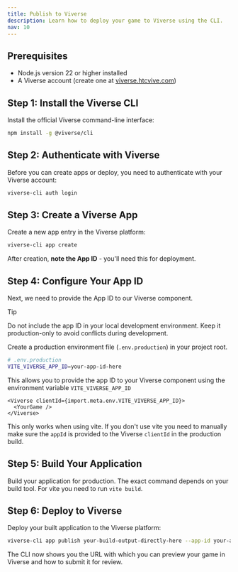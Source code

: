 ```yaml
---
title: Publish to Viverse
description: Learn how to deploy your game to Viverse using the CLI.
nav: 10
---
```


## Prerequisites

- Node.js version 22 or higher installed
- A Viverse account (create one at [viverse.htcvive.com](https://viverse.htcvive.com))

## Step 1: Install the Viverse CLI

Install the official Viverse command-line interface:

```bash
npm install -g @viverse/cli
```

## Step 2: Authenticate with Viverse

Before you can create apps or deploy, you need to authenticate with your Viverse account:

```bash
viverse-cli auth login
```

## Step 3: Create a Viverse App

Create a new app entry in the Viverse platform:

```bash
viverse-cli app create
```

After creation, **note the App ID** - you'll need this for deployment.

## Step 4: Configure Your App ID

Next, we need to provide the App ID to our Viverse component.

> [!TIP]
> Do not include the app ID in your local development environment. Keep it production-only to avoid conflicts during development.

Create a production environment file (`.env.production`) in your project root.

```bash
# .env.production
VITE_VIVERSE_APP_ID=your-app-id-here
```

This allows you to provide the app ID to your Viverse component using the environment variable `VITE_VIVERSE_APP_ID`

```tsx
<Viverse clientId={import.meta.env.VITE_VIVERSE_APP_ID}>
  <YourGame />
</Viverse>
```

This only works when using vite. If you don't use vite you need to manually make sure the `appId` is provided to the Viverse `clientId` in the production build.

## Step 5: Build Your Application

Build your application for production. The exact command depends on your build tool. For vite you need to run `vite build`.

## Step 6: Deploy to Viverse

Deploy your built application to the Viverse platform:

```bash
viverse-cli app publish your-build-output-directly-here --app-id your-app-id-here
```

The CLI now shows you the URL with which you can preview your game in Viverse and how to submit it for review.

